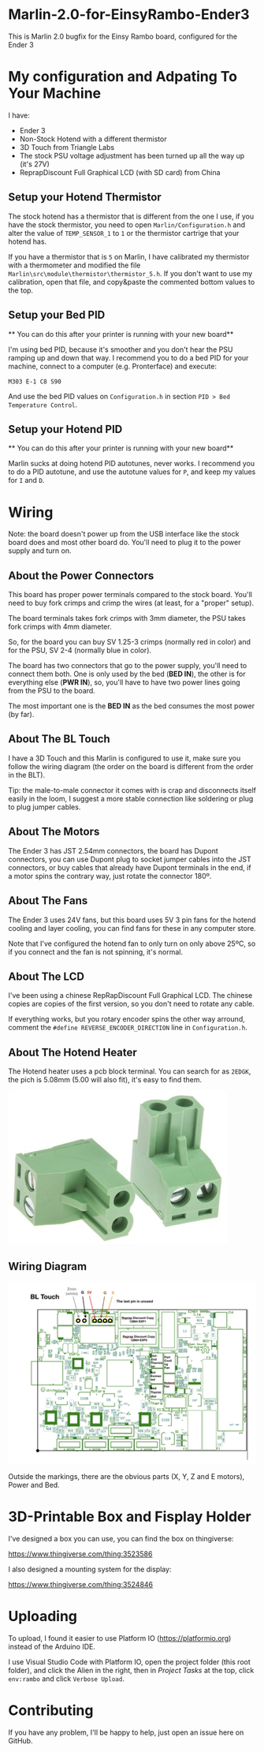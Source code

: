 # Marlin-2.0-for-EinsyRambo-Ender3

This is Marlin 2.0 bugfix for the Einsy Rambo board, configured for the Ender 3

# My configuration and Adpating To Your Machine

I have:

* Ender 3
* Non-Stock Hotend with a different thermistor
* 3D Touch from Triangle Labs
* The stock PSU voltage adjustment has been turned up all the way up (it's 27V)
* ReprapDiscount Full Graphical LCD (with SD card) from China

## Setup your Hotend Thermistor

The stock hotend has a thermistor that is different from the one I use, if you have the
stock thermistor, you need to open `Marlin/Configuration.h` and alter the value of `TEMP_SENSOR_1`
to `1` or the thermistor cartrige that your hotend has.

If you have a thermistor that is `5` on Marlin, I have calibrated my thermistor with a thermometer and modified the file `Marlin\src\module\thermistor\thermistor_5.h`. If you don't want to use my calibration, open that file, and copy&paste the commented bottom values to the top.

## Setup your Bed PID

** You can do this after your printer is running with your new board**

I'm using bed PID, because it's smoother and you don't hear the PSU ramping up and down that way. I recommend you to do a bed PID for your machine, connect to a computer (e.g. Pronterface) and execute:

    M303 E-1 C8 S90

And use the bed PID values on `Configuration.h` in section `PID > Bed Temperature Control`.

## Setup your Hotend PID

** You can do this after your printer is running with your new board**

Marlin sucks at doing hotend PID autotunes, never works. I recommend you to do a PID autotune, and use the autotune values for `P`, and keep my values for `I` and `D`.

# Wiring

Note: the board doesn't power up from the USB interface like the stock board does and most other board do. You'll need to plug it to the power supply and turn on.

## About the Power Connectors

This board has proper power terminals compared to the stock board. You'll need to buy fork crimps and crimp the wires (at least, for a "proper" setup).

The board terminals takes fork crimps with 3mm diameter, the PSU takes fork crimps with 4mm diameter.

So, for the board you can buy SV 1.25-3 crimps (normally red in color) and for the PSU, SV 2-4 (normally blue in color).

The board has two connectors that go to the power supply, you'll need to connect them both. One is only used by the bed (**BED IN**), the other is for everything else (**PWR IN**), so, you'll have to have two power lines going from the PSU to the board.

The most important one is the **BED IN** as the bed consumes the most power (by far).

## About The BL Touch

I have a 3D Touch and this Marlin is configured to use it, make sure you follow the wiring diagram (the order on the board is different from the order in the BLT).

Tip: the male-to-male connector it comes with is crap and disconnects itself easily in the loom, I suggest a more stable connection like soldering or plug to plug jumper cables.

## About The Motors

The Ender 3 has JST 2.54mm connectors, the board has Dupont connectors, you can use Dupont plug to socket jumper cables into the JST connectors, or buy cables that already have Dupont terminals in the end, if a motor spins the contrary way, just rotate the connector 180º.

## About The Fans

The Ender 3 uses 24V fans, but this board uses 5V 3 pin fans for the hotend cooling and layer cooling, you can find fans for these in any computer store.

Note that I've configured the hotend fan to only turn on only above 25ºC, so if you connect and the fan is not spinning, it's normal.

## About The LCD

I've been using a chinese RepRapDiscount Full Graphical LCD. The chinese copies are copies of the first version, so you don't need to rotate any cable.

If everything works, but you rotary encoder spins the other way arround, comment the `#define REVERSE_ENCODER_DIRECTION` line in `Configuration.h`.

## About The Hotend Heater

The Hotend heater uses a pcb block terminal. You can search for as `2EDGK`, the pich is 5.08mm (5.00 will also fit), it's easy to find them.

![Hotend Heater Block](heater.jpg)

## Wiring Diagram

![Wiring Diagram](wiring.png)

Outside the markings, there are the obvious parts (X, Y, Z and E motors), Power and Bed.

# 3D-Printable Box and Fisplay Holder

I've designed a box you can use, you can find the box on thingiverse:

https://www.thingiverse.com/thing:3523586

I also designed a mounting system for the display:

https://www.thingiverse.com/thing:3524846

# Uploading

To upload, I found it easier to use Platform IO (https://platformio.org) instead of the Arduino IDE.

I use Visual Studio Code with Platform IO, open the project folder (this root folder), and click the Alien in the right, then in *Project Tasks* at the top, click `env:rambo` and click `Verbose Upload`.

# Contributing

If you have any problem, I'll be happy to help, just open an issue here on GitHub.